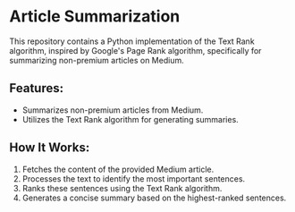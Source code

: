 # Article Summarization

  This repository contains a Python implementation of the Text Rank algorithm, inspired by Google's Page Rank algorithm, specifically for summarizing non-premium articles on Medium.

## Features:
- Summarizes non-premium articles from Medium.
- Utilizes the Text Rank algorithm for generating summaries.

## How It Works:

1. Fetches the content of the provided Medium article.
2. Processes the text to identify the most important sentences.
3. Ranks these sentences using the Text Rank algorithm.
4. Generates a concise summary based on the highest-ranked sentences.

